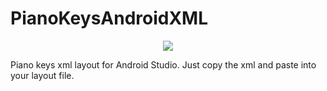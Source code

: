 # PianoKeysAndroidXML

<div align="center">
<img src= http://www.faxinadu.net/images/pianokeysxml.png img>
</div>

Piano keys xml layout for Android Studio. Just copy the xml and paste into your layout file.
